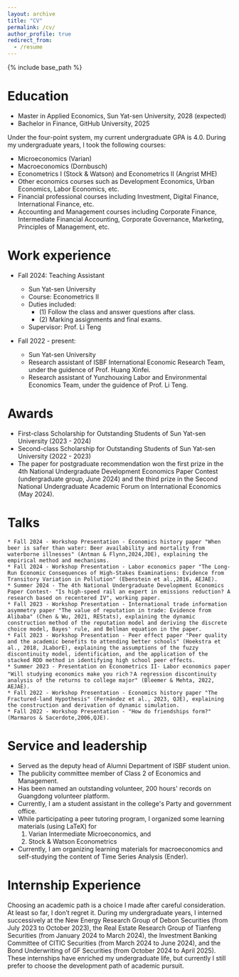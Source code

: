 ```yaml
---
layout: archive
title: "CV"
permalink: /cv/
author_profile: true
redirect_from:
  - /resume
---
```


{% include base_path %}

Education
======
* Master in Applied Economics, Sun Yat-sen University, 2028 (expected)
* Bachelor in Finance, GitHub University, 2025

Under the four-point system, my current undergraduate GPA is 4.0. During my undergraduate years, I took the following courses:
* Microeconomics (Varian)
* Macroeconomics (Dornbusch)
* Econometrics I (Stock & Watson) and Econometrics II (Angrist MHE) 
* Other economics courses such as Development Economics, Urban Economics, Labor Economics, etc.
* Financial professional courses including Investment, Digital Finance, International Finance, etc.
* Accounting and Management courses including Corporate Finance, Intermediate Financial Accounting, Corporate Governance, Marketing, Principles of Management, etc.

Work experience
======
* Fall 2024: Teaching Assistant
  * Sun Yat-sen University
  * Course: Econometrics II
  * Duties included:
    - (1) Follow the class and answer questions after class.
    - (2) Marking assignments and final exams.
  * Supervisor: Prof. Li Teng

* Fall 2022 - present:
  * Sun Yat-sen University
  * Research assistant of ISBF International Economic Research Team, under the guidence of Prof. Huang Xinfei.
  * Research assistant of Yunzhouxing Labor and Environmental Economics Team, under the guidence of Prof. Li Teng.

Awards
=====
* First-class Scholarship for Outstanding Students of Sun Yat-sen University (2023 - 2024)
* Second-class Scholarship for Outstanding Students of Sun Yat-sen University (2022 - 2023)
* The paper for postgraduate recommendation won the first prize in the 4th National Undergraduate Development Economics Paper Contest (undergraduate group, June 2024) and the third prize in the Second National Undergraduate Academic Forum on International Economics (May 2024).

Talks
======
    * Fall 2024 - Workshop Presentation - Economics history paper "When beer is safer than water: Beer availability and mortality from waterborne illnesses" (Antman & Flynn,2024,JDE), explaining the empirical method and mechanisms.
    * Fall 2024 - Workshop Presentation - Labor economics paper "The Long-Run Economic Consequences of High-Stakes Examinations: Evidence from Transitory Variation in Pollution" (Ebenstein et al.,2016, AEJAE).
    * Summer 2024 - The 4th National Undergraduate Development Economics Paper Contest- "Is high-speed rail an expert in emissions reduction? A research based on recentered IV", working paper.
    * Fall 2023 - Workshop Presentation - International trade information asymmetry paper "The value of reputation in trade: Evidence from Alibaba" (Chen & Wu, 2021, REStats), explaining the dynamic construction method of the reputation model and deriving the discrete choice model, Bayes' rule, and Bellman equation in the paper.
    * Fall 2023 - Workshop Presentation - Peer effect paper "Peer quality and the academic benefits to attending better schools" (Hoekstra et al., 2018, JLaborE), explaining the assumptions of the fuzzy discontinuity model, identification, and the application of the stacked RDD method in identifying high school peer effects.
    * Summer 2023 - Presentation on Econometrics II- Labor economics paper "Will studying economics make you rich？A regression discontinuity analysis of the returns to college major" (Bleemer & Mehta, 2022, AEJAE). 
    * Fall 2022 - Workshop Presentation - Economics history paper "The Fractured-land Hypothesis" (Fernández et al., 2023, QJE), explaining the construction and derivation of dynamic simulation.
    * Fall 2022 - Workshop Presentation - "How do friendships form?" (Marmaros & Sacerdote,2006,QJE).

Service and leadership
======
* Served as the deputy head of Alumni Department of ISBF student union. 
* The publicity committee member of Class 2 of Economics and Management.
* Has been named an outstanding volunteer, 200 hours' records on Guangdong volunteer platform.
* Currently, I am a student assistant in the college's Party and government office.
* While participating a peer tutoring program, I organized some learning materials (using LaTeX) for
    1.  Varian Intermediate Microeconomics, and
    2.  Stock & Watson Econometrics
* Currently, I am organizing learning materials for macroeconomics and self-studying the content of Time Series Analysis (Ender).

Internship Experience
======
Choosing an academic path is a choice I made after careful consideration. At least so far, I don’t regret it. During my undergraduate years, I interned successively at the New Energy Research Group of Debon Securities (from July 2023 to October 2023), the Real Estate Research Group of Tianfeng Securities (from January 2024 to March 2024), the Investment Banking Committee of CITIC Securities (from March 2024 to June 2024), and the Bond Underwriting of GF Securities (from October 2024 to April 2025). These internships have enriched my undergraduate life, but currently I still prefer to choose the development path of academic pursuit.
